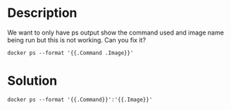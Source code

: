 # Description

We want to only have ps output show the command used and image name being run but this is not working.
Can you fix it?

    docker ps --format '{{.Command .Image}}'

# Solution

    docker ps --format '{{.Command}}':'{{.Image}}'

